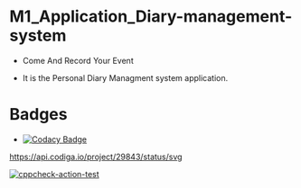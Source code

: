 # M1_Application_Diary-management-system

* Come And Record Your Event

* It is the Personal Diary Managment system application.

# Badges
* [![Codacy Badge](https://app.codacy.com/project/badge/Grade/603c8843fb104947895b19857234abd4)](https://www.codacy.com/gh/Kapgate/M1_Application_Diary-management-system/dashboard?utm_source=github.com&amp;utm_medium=referral&amp;utm_content=Kapgate/M1_Application_Diary-management-system&amp;utm_campaign=Badge_Grade)


https://api.codiga.io/project/29843/status/svg

[![cppcheck-action-test](https://github.com/Kapgate/M1_Application_Diary-management-system/actions/workflows/cppcheck.yml/badge.svg)](https://github.com/Kapgate/M1_Application_Diary-management-system/actions/workflows/cppcheck.yml)
